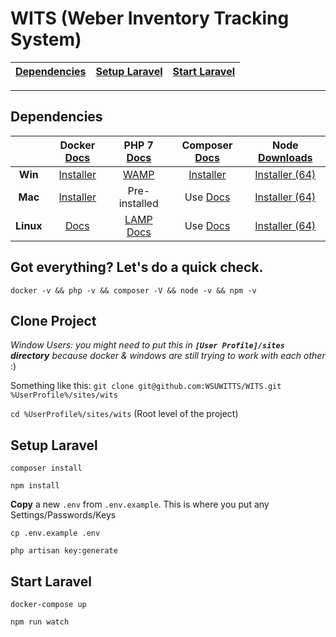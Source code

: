# WITS (Weber Inventory Tracking System)


| [Dependencies](#dependencies)     | [Setup Laravel](#setup-laravel)   | [Start Laravel](#start-laravel)   |
|-------------------------------    |---------------------------------  |---------------------------------  |
_____________________


## Dependencies


|           | Docker [Docs](https://goo.gl/bJhqjx) |               PHP 7 [Docs](http://php.net/docs.php)               |          Composer [Docs](https://goo.gl/wLWm1T)         |           Node [Downloads](https://nodejs.org/en/download/current/)           |
|:---------:|:------------------------------------:|:-----------------------------------------------------------------:|:-------------------------------------------------------:|:-----------------------------------------------------------------------------:|
|  **Win**  |  [Installer](https://goo.gl/hHCCMT)  |       [WAMP](http://www.wampserver.com/en/#download-wrapper)      | [Installer](https://getcomposer.org/Composer-Setup.exe) |      [Installer (64)](https://nodejs.org/dist/v7.7.2/node-v7.7.2-x64.msi)     |
|  **Mac**  |  [Installer](https://goo.gl/SOVPvM)  |                           Pre-installed                           |      Use [Docs](https://getcomposer.org/download/)      |        [Installer (64)](https://nodejs.org/dist/v7.7.2/node-v7.7.2.pkg)       |
| **Linux** |     [Docs](https://goo.gl/n0rXRg)    | [LAMP Docs](http://howtoubuntu.org/how-to-install-lamp-on-ubuntu) |      Use [Docs](https://getcomposer.org/download/)      | [Installer (64)](https://nodejs.org/dist/v7.7.2/node-v7.7.2-linux-x64.tar.xz) |




## Got everything? Let's do a quick check.

````
docker -v && php -v && composer -V && node -v && npm -v
````


## Clone Project

*Window Users: you might need to put this in **`[User Profile]/sites` directory** because docker & windows are still trying to work with each other* :)

Something like this:
`git clone git@github.com:WSUWITTS/WITS.git %UserProfile%/sites/wits`

`cd %UserProfile%/sites/wits` (Root level of the project)



## Setup Laravel

````
composer install
````

````
npm install
````

**Copy** a new `.env` from `.env.example`. This is where you put any Settings/Passwords/Keys
````
cp .env.example .env
````

````
php artisan key:generate
````


## Start Laravel


````
docker-compose up
````

````
npm run watch
````
